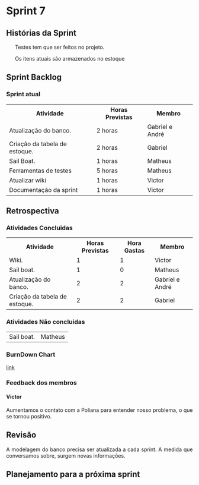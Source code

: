 <h1> Sprint 7 </h1>

<h2> Histórias da Sprint </h2>

<ul><p align="justify">Testes tem que ser feitos no projeto.</p></ul>
<ul> <p align="justify">Os itens atuais são armazenados no estoque</p></ul>

<h2> Sprint Backlog </h2>

<h3> Sprint atual </h3>
<table>
  <tr>
    <th> Atividade </th>
    <th> Horas Previstas </th>
    <th> Membro </th>
  </tr>
  <tr>
    <td> Atualização do banco. </td>
    <td> 2 horas </td>
    <td> Gabriel e André </td>
  </tr>
  <tr>
  <tr>
    <td> Criação da tabela de estoque. </td>
    <td> 2 horas </td>
    <td> Gabriel </td>
  </tr>
    <td> Sail Boat. </td>
    <td> 1 horas </td>
    <td> Matheus </td>
  </tr>
  <tr>
    <td> Ferramentas de testes </td>
    <td> 5 horas </td>
    <td> Matheus </td>
  </tr>
    <tr>
    <td> Atualizar wiki </td>
    <td> 1 horas </td>
    <td> Victor </td>
  </tr>
    <tr>
    <td> Documentação da sprint </td>
    <td> 1 horas </td>
    <td> Victor </td>
  </tr>
</table> 

<h2> Retrospectiva </h2>
<h3> Atividades Concluidas </h3>
<table>
  <tr>
    <th> Atividade </th>
    <th> Horas Previstas </th>
    <th> Hora Gastas </th>
    <th> Membro </th>
  </tr>
  <tr>
    <td> Wiki. </td>
    <td> 1 </td>
    <td> 1 </td>
    <td> Victor </td>
  </tr>
   <tr>
    <td> Sail boat. </td>
    <td> 1 </td>
    <td> 0 </td>
    <td> Matheus </td>
  </tr> 
   <tr>
    <td> Atualização do banco. </td>
    <td> 2 </td>
    <td> 2 </td>
    <td> Gabriel e André </td>
  </tr>
   <tr>
    <td> Criação da tabela de estoque. </td>
    <td> 2 </td>
    <td> 2 </td>
    <td> Gabriel </td>
  </tr>


</table> 

<h3> Atividades Não concluidas </h3>

<table>
  <tr>
    <td> Sail boat. </td>
    <td> Matheus </td>
  </tr>
</table> 

<h3> BurnDown Chart </h3>

<a href="https://docs.google.com/spreadsheets/d/1F4zg84LUfO0RrQ7r9oebns8DssLGFd2F2MjHl3I0L5Y/edit#gid=0"> link </a>

<h3> Feedback dos membros</h3>
<h4> Victor </h4>

<p align="justify"> Aumentamos o contato com a Poliana para entender nosso problema, o que se tornou positivo. </p>

<h2> Revisão </h2>
<p align="justify"> A modelagem do banco precisa ser atualizada a cada sprint. A medida que conversamos sobre, surgem novas informações.<p>

<h2> Planejamento para a próxima sprint</h2>
<p align="justify"></p>
